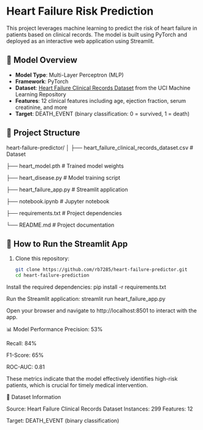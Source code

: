 # Heart Failure Risk Prediction

This project leverages machine learning to predict the risk of heart failure in patients based on clinical records. The model is built using PyTorch and deployed as an interactive web application using Streamlit.

## 🧠 Model Overview

- **Model Type**: Multi-Layer Perceptron (MLP)
- **Framework**: PyTorch
- **Dataset**: [Heart Failure Clinical Records Dataset](https://archive.ics.uci.edu/dataset/519/heart+failure+clinical+records) from the UCI Machine Learning Repository
- **Features**: 12 clinical features including age, ejection fraction, serum creatinine, and more
- **Target**: DEATH_EVENT (binary classification: 0 = survived, 1 = death)

## 🔧 Project Structure

heart-failure-predictor/
│
├── heart_failure_clinical_records_dataset.csv  # Dataset

├── heart_model.pth                             # Trained model weights

├── heart_disease.py                            # Model training script

├── heart_failure_app.py                        # Streamlit application

├── notebook.ipynb                              # Jupyter notebook

├── requirements.txt                            # Project dependencies

└── README.md                                   # Project documentation

## 🚀 How to Run the Streamlit App

1. Clone this repository:

   ```bash
   git clone https://github.com/rb7285/heart-failure-predictor.git
   cd heart-failure-prediction

Install the required dependencies:
pip install -r requirements.txt

Run the Streamlit application:
streamlit run heart_failure_app.py

Open your browser and navigate to http://localhost:8501 to interact with the app.

📊 Model Performance
Precision: 53%

Recall: 84%

F1-Score: 65%

ROC-AUC: 0.81

These metrics indicate that the model effectively identifies high-risk patients, which is crucial for timely medical intervention.

📝 Dataset Information

Source: Heart Failure Clinical Records Dataset
Instances: 299
Features: 12

Target: DEATH_EVENT (binary classification)
